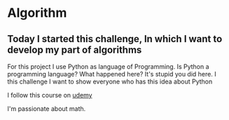 # Algorithm 

## Today I started this challenge, In which I want to develop my part of algorithms 

For this project I use Python as language of Programming. 
	Is Python a programming language? What happened here? It's stupid you did here.
	I this challenge I want to show everyone who has this idea about Python 

I follow this course on [udemy](https://www.udemy.com/course/data-structures-and-algorithms-bootcamp-in-python/)

I'm passionate about math.
